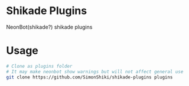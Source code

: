 # Shikade Plugins
NeonBot(shikade?) shikade plugins
# Usage
```bash
# Clone as plugins folder
# It may make neonbot show warnings but will not affect general use
git clone https://github.com/SimonShiki/shikade-plugins plugins
```